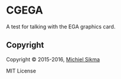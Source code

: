 CGEGA
=====

A test for talking with the EGA graphics card.


Copyright
---------

Copyright © 2015-2016, [Michiel Sikma](mailto:michiel@sikma.org)

MIT License
